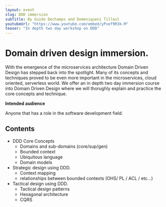 ```yaml
---
layout: event
slug: DDD immersion
subTitle: By Guido Dechamps and Domeniqueni Tilleul
youtubeUrl: "https://www.youtube.com/embed/yPvef9R3k-M"
teaser: "In depth two day workshop on DDD"
---
```


# Domain driven design immersion.

With the emergence of the microservices architecture Domain Driven Design has stepped back into the spotlight. Many of its concepts and techniques proved to be even more important in the microservices, cloud oriented, serverless world. We offer an in depth two day immersion course into Domain Driven Design where we will thorughly explain and practice
the core concepts and technique. 

**Intended audience**

Anyone that has a role in the software development field.

## Contents

+ DDD Core Concepts
    + Domains and sub-domains (core/sup/gen)
    + Bounded context
    + Ubiquitous language
    + Domain models
+ Strategic design using DDD.
    + Context mapping
    + relationships between bounded contexts (OHS/ PL / ACL / etc...)
+ Tactical design using DDD.
    + Tactical design patterns         
    + Hexagonal architecture
    + CQRS

